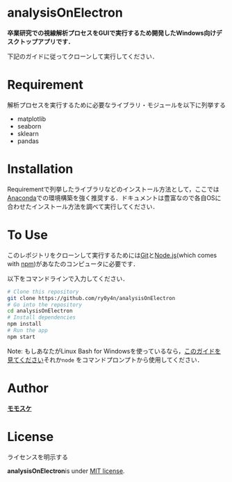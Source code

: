 # analysisOnElectron

**卒業研究での視線解析プロセスをGUIで実行するため開発したWindows向けデスクトップアプリです．**

下記のガイドに従ってクローンして実行してください．

# Requirement

解析プロセスを実行するために必要なライブラリ・モジュールを以下に列挙する

* matplotlib
* seaborn
* sklearn
* pandas

# Installation

Requirementで列挙したライブラリなどのインストール方法として，ここでは[Anaconda](https://www.anaconda.com/)での環境構築を強く推奨する．ドキュメントは豊富なので各自OSに合わせたインストール方法を調べて実行してください．

# To Use

このレポジトリをクローンして実行するためには[Git](https://git-scm.com)と[Node.js](https://nodejs.org/en/download/)(which comes with [npm](http://npmjs.com))があなたのコンピュータに必要です．

以下をコマンドラインで入力してください．

```bash
# Clone this repository
git clone https://github.com/ry0y4n/analysisOnElectron
# Go into the repository
cd analysisOnElectron
# Install dependencies
npm install
# Run the app
npm start
```

Note: もしあなたがLinux Bash for Windowsを使っているなら，[このガイドを見てください](https://www.howtogeek.com/261575/how-to-run-graphical-linux-desktop-applications-from-windows-10s-bash-shell/)それか`node` をコマンドプロンプトから使用してください．

# Author

**[モモスケ](https://twitter.com/AnoTensai)**

# License
ライセンスを明示する

**analysisOnElectron**is under [MIT license](https://en.wikipedia.org/wiki/MIT_License).